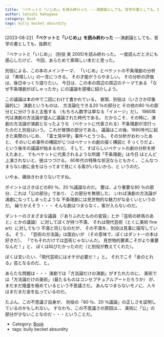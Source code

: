```yaml
---
title: 『ベケットと「いじめ」』を読み終わった ---演劇論としても、哲学の書としても、抜群だ
author: Satoshi Nakagawa
category: Book
tags: bully becket absurdity
---
```


[2023-08-22] **『ベケットと「いじめ」』を読み終わった**  ---演劇論としても、哲学の書としても、抜群だ

『ベケットと「いじめ」』
(別役 実 2005)を読み終わった。
一度読んだときにも感心したけど、
今回、あらためて素晴しい本だと思った。

 別役による、この本のメインテーマ、
「いじめ」とベケットの不条理劇の分析は
「素晴しい」の一言につきる。
その才能がうらやましい。
その分析の評価は、後日ゆっくり語りたい。
今日は、この本の周辺の周辺のテーマである
「なぜ不条理劇がぽしゃったか」にの議論を感嘆に紹介しよう。

 この議論は本の中で二回にわけて書かれている。
冒頭、別役は（いささか印象論的に）
演劇というものは、
方法論化できる20 ％の部分と
その他の80 ％の部分とに分けうると主張する
（もちろん数字は単なる「イメージ」だ）。
1960年代は演劇の方法論が盛んに議論された時代である。
だからこそ、その時に、演劇の方法論が演劇となったような
（ベケットに代表される）不条理劇が流行ったのだと別役はいう。
これが冒頭の部分である。
議論はこの後、1980年代に起きた実際のいじめ、
「富士見中学」事件へとうつる。
その分析がおわったあと、
そのいじめ事件の構図がじつはベケットの劇の描く構図と
そっくりだよ、という後半の議論が始まるのだ。
そして、すばらしいベケットの劇の分析を終えたあと、
でもベケットに代表されるような所謂「不条理劇」は今日
ほとんど上演されないと、彼はつづける。
60年代の特殊な状況ならともかく、
こんなつまらない劇に金をはらってまで見にくる客がいないから、と
いうのだ。

 いやぁ、痛快きわまりないですね。

 ポイントはさきほどの80 ％、20 ％議論なのだ。
要は、より重要な80 ％の部分、これは「公の部分」であり、
この部分を無視した、
いわば演劇の方法論が演劇になってしまったような
不条理劇には見世物的な魅力がな全くいというのだ。
繰りかえそう・・・
そんな劇はつまらなく、客が入らないのだ。

 ダントーのさまざまな議論
（『ありふれたものの変容』とか『芸術の終焉のあと』とかの議論）
に対してぼくが持つ不満、
それは現代芸術（とくに美術 fine art）に対してもつ
不満と同じなのだが、
その不満を、別役は見事に描写している。
そう、
「芸術の方法論」は面白いが
（その意味で、ぼくはダントーの本は好きだ）、
「でもそれだけでは芸術じゃないんだ。
見世物的要素こそがより重要なんだ！」と、
ぼくは叫びたかったのだ（と別役が教えてくれた）。

 ぼくは言いたい、「現代芸術にはオチが必要だ！」と。
それでこそ「金のとれる」芸となるのだ、と。

 あらたな問題は・・・
演劇では「方法論だけの演劇」がすたれたのに、
美術では「方法論だけの美術」（最たるものはコンセプチュアルアートだろうか）
が、
まだまだ隆盛を極めているという不思議さだ。
あんなつまらないモノに、人々はまだまだ金を払っているのだ。

 たぶん、この不思議さ自身が、
別役の「80 ％、20 ％議論」の正しさを証明しているのかもしれない。
すなわち、この不思議さの原因は、、
美術に「公」の部分が少ないことなのだ・・・ということだ。

- Category: [Book](https://merapano.github.io/categories.html#Book)
- tags: bully becket absurdity
